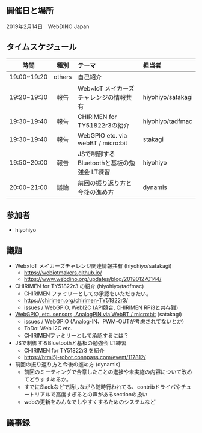 ## 開催日と場所
2019年2月14日　WebDINO Japan

 ## タイムスケジュール
|時間|種別|テーマ|担当者|
|:----:|:----:|:----|:----|
|19:00~19:20|others|自己紹介||
|19:20~19:30|報告|Web×IoT メイカーズチャレンジの情報共有|hiyohiyo/satakagi|
|19:30~19:40|報告|CHIRIMEN for TY51822r3の紹介|hiyohiyo/tadfmac|
|19:30~19:40|報告|WebGPIO etc. via webBT / micro:bit |stakagi|
|19:50~20:00|報告|JSで制御するBluetoothと基板の勉強会 LT練習|hiyohiyo|
|20:00~21:00|議論|前回の振り返り方と今後の進め方|dynamis|

## 参加者
* hiyohiyo

## 議題
- Web×IoT メイカーズチャレンジ関連情報共有 (hiyohiyo/satakagi)
  - https://webiotmakers.github.io/
  - https://www.webdino.org/updates/blog/201901270144/
- CHIRIMEN for TY51822r3 の紹介 (hiyohiyo/tadfmac)
  - CHIRIMEN ファミリーとしての承認をいただきたい。
  - https://chirimen.org/chirimen-TY51822r3/
  - issues / WebGPIO, WebI2C (API競合, CHIRIMEN RPi3と共存難)
- [WebGPIO, etc. sensors, AnalogPIN via WebBT / micro:bit](https://gist.github.com/satakagi/c34aa77bcb58099be37c22999fd51772) (satakagi)
  - issues / WebGPIO (Analog-IN、PWM-OUTが考慮されてないとか)
  - ToDo: Web I2C etc.
  - CHIRIMENファミリーとして承認するには？
- JSで制御するBluetoothと基板の勉強会 LT練習
  - CHIRIMEN for TY51822r3 を紹介
  - https://html5j-robot.connpass.com/event/117812/
- 前回の振り返り方と今後の進め方 (dynamis)
  - 前回のミーティングで合意したことの進捗や未実施の内容について改めてどうすすめるか。
  - すでにSlackなどで話しながら随時行われてる、contribドライバやチュートリアルで高度すぎるとの声があるsectionの扱い
  - webの更新をみんなでしやすくするためのシステムなど

## 議事録
